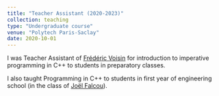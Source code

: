 ```yaml
---
title: "Teacher Assistant (2020-2023)"
collection: teaching
type: "Undergraduate course"
venue: "Polytech Paris-Saclay"
date: 2020-10-01
---
```


I was Teacher Assistant of [Frédéric Voisin](https://www.lri.fr/~fv/) 
for introduction to imperative programming in C++ to students in preparatory classes.

I also taught Programming in C++ to students in first year of engineering school (in the class of [Joël Falcou](https://www.lri.fr/~falcou/)).
